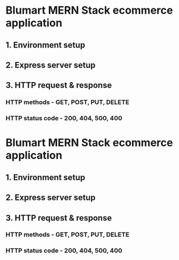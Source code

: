 # Blumart MERN Stack ecommerce application

## 1. Environment setup
## 2. Express server setup
## 3. HTTP request & response
### HTTP methods - GET, POST, PUT, DELETE
### HTTP status code - 200, 404, 500, 400 

<!-- ## 4. nodemon & morgan package setup -->
<!-- ## 5. API testing with POSTMAN -->
<!-- ## 6. Middleware in Express -->
<!-- ## 7. Express Error Handling Middleware -->
<!-- ## 8. How to handle HTTP errors (package: npm install http-errors) -->
<!-- 1-9th -->
# Blumart MERN Stack ecommerce application

## 1. Environment setup
## 2. Express server setup
## 3. HTTP request & response
### HTTP methods - GET, POST, PUT, DELETE
### HTTP status code - 200, 404, 500, 400 

<!-- ## 4. nodemon & morgan package setup -->
<!-- ## 5. API testing with POSTMAN -->
<!-- ## 6. Middleware in Express -->
<!-- ## 7. Express Error Handling Middleware -->
<!-- ## 8. How to handle HTTP errors (package: npm install http-errors) -->
<!-- 1-9th -->